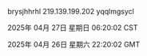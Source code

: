 brysjhhrhl 219.139.199.202 yqqlmgsycl

2025年 04月 27日 星期日 06:20:02 CST

2025年 04月 26日 星期六 22:20:02 GMT
